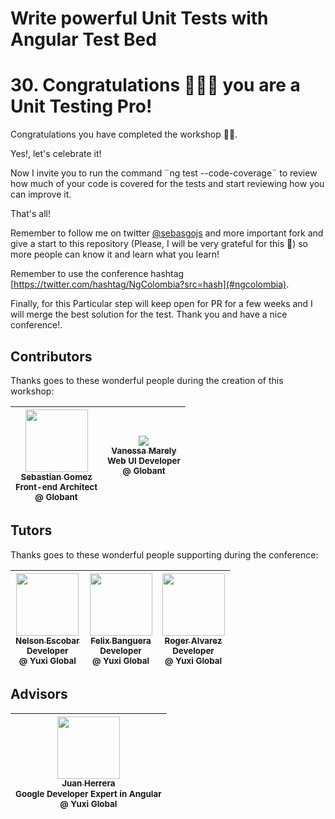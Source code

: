 # Write powerful Unit Tests with Angular Test Bed

# 30. Congratulations 🎉🎉🎉 you are a Unit Testing Pro!

Congratulations you have completed the workshop 👯🏿‍.

Yes!, let's celebrate it!

Now I invite you to run the command ¨ng test --code-coverage¨ to review how much of your code is covered for the tests and start reviewing how you can improve it.

That's all!

Remember to follow me on twitter [@sebasgojs](https://twitter.com/sebasgojs) and more important fork and give a start to this repository (Please, I will be very grateful for this 🙏) so more people can know it and learn what you learn!

Remember to use the conference hashtag [https://twitter.com/hashtag/NgColombia?src=hash](#ngcolombia).

Finally, for this Particular step will keep open for PR for a few weeks and I will merge the best solution for the test. Thank you and have a nice conference!.

## Contributors

Thanks goes to these wonderful people during the creation of this workshop:

<!-- ALL-CONTRIBUTORS-LIST:START - Do not remove or modify this section -->
<!-- prettier-ignore -->
| [<img src="https://avatars2.githubusercontent.com/u/2058936?s=400&u=bea0f4e7c6a1cca4e2cf8b770494149aca4c14c2&v=4" width="100px;"/><br /><sub><b>Sebastian Gomez</b></sub>](https://twitter.com/sebasgojs)<br /><sub>Front-end Architect <br />@ Globant </sub> | [<img src="https://avatars1.githubusercontent.com/u/4331491?s=460&v=4"/><br /><sub><b>Vanessa Marely</b></sub>](https://twitter.com/vanessamarely )<br /><sub>Web UI Developer <br />@ Globant</sub> |
| :--------------------------------------------------------------------------------------------------------------------------------------------------------------------------------: | :-------------------------------------------------------------------------------------------------------------------------------------------------------------------------------: |


<!-- ALL-CONTRIBUTORS-LIST:END -->

## Tutors

Thanks goes to these wonderful people supporting during the conference:

<!-- ALL-CONTRIBUTORS-LIST:START - Do not remove or modify this section -->
<!-- prettier-ignore -->
| [<img src="https://i.imgur.com/tzrn4sk.png" width="100px;"/><br /><sub><b>Nelson Escobar</b></sub>](https://twitter.com/nelsonholic)<br /><sub>Developer <br />@ Yuxi Global</sub> | [<img src="https://i.imgur.com/6zTPxlH.jpg" width="100px;"/><br /><sub><b>Felix Banguera</b></sub>](https://twitter.com/JFBanguera)<br /><sub>Developer <br />@ Yuxi Global</sub> | [<img src="https://i.imgur.com/J18hfch.png" width="100px;"/><br /><sub><b>Roger Alvarez</b></sub>](https://twitter.com/rroyalcas)<br /><sub>Developer <br />@ Yuxi Global</sub> |
| :--------------------------------------------------------------------------------------------------------------------------------------------------------------------------------: | :-------------------------------------------------------------------------------------------------------------------------------------------------------------------------------: | :-----------------------------------------------------------------------------------------------------------------------------------------------------------------------------: |


<!-- ALL-CONTRIBUTORS-LIST:END -->

## Advisors

<!-- ALL-CONTRIBUTORS-LIST:START - Do not remove or modify this section -->
<!-- prettier-ignore -->
| [<img src="https://avatars1.githubusercontent.com/u/3171900?s=460&v=4" width="100px;"/><br /><sub><b>Juan Herrera</b></sub>](https://twitter.com/sebasgojs)<br /><sub>Google Developer Expert in Angular <br />@ Yuxi Global </sub> |
| :--------------------------------------------------------------------------------------------------------------------------------------------------------------------------------: |

<!-- ALL-CONTRIBUTORS-LIST:END -->
